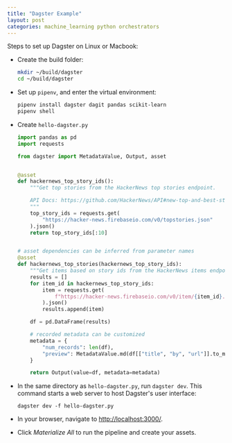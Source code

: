 ```yaml
---
title: "Dagster Example"
layout: post
categories: machine_learning python orchestrators
---
```


Steps to set up Dagster on Linux or Macbook:

* Create the build folder:
    ```bash
    mkdir ~/build/dagster
    cd ~/build/dagster
    ```
* Set up `pipenv`, and enter the virtual environment:
    ```bash
    pipenv install dagster dagit pandas scikit-learn
    pipenv shell
    ```

* Create `hello-dagster.py`

    ```python
    import pandas as pd
    import requests

    from dagster import MetadataValue, Output, asset


    @asset
    def hackernews_top_story_ids():
        """Get top stories from the HackerNews top stories endpoint.

        API Docs: https://github.com/HackerNews/API#new-top-and-best-stories.
        """
        top_story_ids = requests.get(
            "https://hacker-news.firebaseio.com/v0/topstories.json"
        ).json()
        return top_story_ids[:10]


    # asset dependencies can be inferred from parameter names
    @asset
    def hackernews_top_stories(hackernews_top_story_ids):
        """Get items based on story ids from the HackerNews items endpoint."""
        results = []
        for item_id in hackernews_top_story_ids:
            item = requests.get(
                f"https://hacker-news.firebaseio.com/v0/item/{item_id}.json"
            ).json()
            results.append(item)

        df = pd.DataFrame(results)

        # recorded metadata can be customized
        metadata = {
            "num_records": len(df),
            "preview": MetadataValue.md(df[["title", "by", "url"]].to_markdown()),
        }

        return Output(value=df, metadata=metadata)
    ```

* In the same directory as `hello-dagster.py`, run `dagster dev`. This command starts a web server to host Dagster's user interface:

     ```shell
     dagster dev -f hello-dagster.py
     ```

* In your browser, navigate to [http://localhost:3000/](http://localhost:300).

* Click *Materialize All* to run the pipeline and create your assets. 